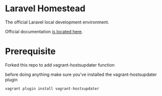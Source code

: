 # Laravel Homestead

The official Laravel local development environment.

Official documentation [is located here](http://laravel.com/docs/homestead?version=4.2).

# Prerequisite

Forked this repo to add vagrant-hostsupdater function

before doing anything make sure you've installed the vagrant-hostsupdater plugin

```
vagrant plugin install vagrant-hostsupdater
```
